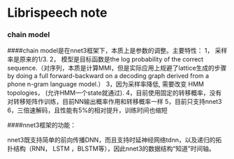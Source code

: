 # Librispeech note 

### chain model
####chain model是在nnet3框架下，本质上是参数的调整。主要特性：
1， 采样率是原来的1/3.
2， 模型是目标函数是the log probability of the correct sequence.（对序列，本质是计算MMI，但是实际应用上规避了lattice生成的步骤 
by doing a full forward-backward on a decoding graph derived from a phone n-gram language model.）
3，因为采样率降低, 需要改变 HMM topologies， (允许HMM一个state就通过).
4，目前使用固定的转移概率，没有对转移矩阵作训练，目前NN输出概率作用和转移概率一样 
5，目前只支持nnet3
6，三倍速解码，且性能有5%的相对提升，训练时间也缩短 

####nnet3框架的功能：

nnet3既支持简单的前向传播DNN，而且支持时延神经网络tdnn，以及递归的拓扑结构（RNN， LSTM ，BLSTM等），因此nnet3的数据结构“知道”时间轴。


